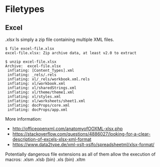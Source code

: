 # Filetypes

## Excel

*.xlsx*
Is simply a zip file containing multiple XML files. 

```
$ file excel-file.xlsx
excel-file.xlsx: Zip archive data, at least v2.0 to extract
```

```
$ unzip excel-file.xlsx
Archive:  excel-file.xlsx
 inflating: [Content_Types].xml
 inflating: _rels/.rels
 inflating: xl/_rels/workbook.xml.rels
 inflating: xl/workbook.xml
 inflating: xl/sharedStrings.xml
 inflating: xl/theme/theme1.xml
 inflating: xl/styles.xml
 inflating: xl/worksheets/sheet1.xml
 inflating: docProps/core.xml
 inflating: docProps/app.xml
```

More information:
- http://officeopenxml.com/anatomyofOOXML-xlsx.php
- https://stackoverflow.com/questions/4886027/looking-for-a-clear-description-of-excels-xlsx-xml-format
- https://www.data2type.de/xml-xslt-xslfo/spreadsheetml/xlsx-format/

Potentially dangerous file extensions as all of them allow the execution of macros:
.xlsm
.xlsb (bin)
.xls (bin)
.xltm
